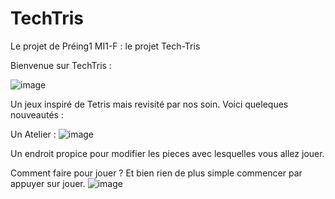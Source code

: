 # TechTris
Le projet de Préing1 MI1-F : le projet Tech-Tris

Bienvenue sur TechTris :


![image](https://github.com/user-attachments/assets/1db7f7d0-5507-482e-941f-4968fc3da19f)

Un jeux inspiré de Tetris mais revisité par nos soin. Voici queleques nouveautés :

Un Atelier :
     ![image](https://github.com/user-attachments/assets/754c8adb-9a95-4f0d-a3df-91c7c6b6c5c8)

Un endroit propice pour modifier les pieces avec lesquelles vous allez jouer.

Comment faire pour jouer ? Et bien rien de plus simple commencer par appuyer sur jouer. 
![image](https://github.com/user-attachments/assets/75db5799-a2ab-4b31-af40-f1c6b4f69cb5)

